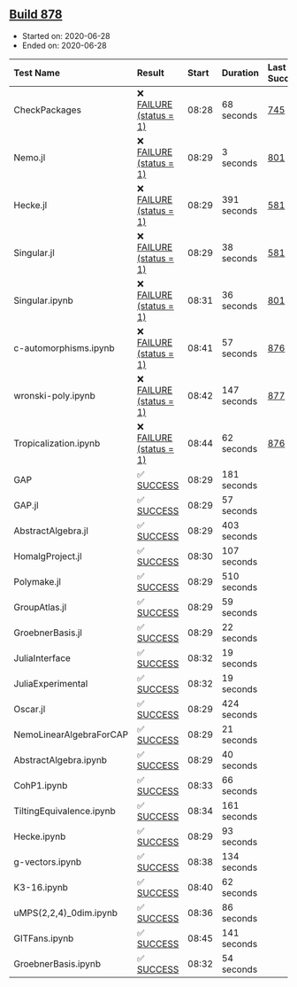 ## [Build 878](https://oscarci.mathematik.uni-kl.de/job/oscar-julia-1.4/878/)

* Started on: 2020-06-28
* Ended on: 2020-06-28

| Test Name    | Result | Start | Duration | Last Success | First Failure |
|:-------------|:-------|:------|:---------|:-------------|:--------------|
| CheckPackages | ❌ [FAILURE (status = 1)](https://oscarci.mathematik.uni-kl.de/job/oscar-julia-1.4/878/artifact/logs/build-878/CheckPackages.log) | 08:28 | 68 seconds | [745](https://oscarci.mathematik.uni-kl.de/job/oscar-julia-1.4/745/) | [746](https://oscarci.mathematik.uni-kl.de/job/oscar-julia-1.4/746/) |
| Nemo.jl | ❌ [FAILURE (status = 1)](https://oscarci.mathematik.uni-kl.de/job/oscar-julia-1.4/878/artifact/logs/build-878/Nemo.jl.log) | 08:29 | 3 seconds | [801](https://oscarci.mathematik.uni-kl.de/job/oscar-julia-1.4/801/) | [802](https://oscarci.mathematik.uni-kl.de/job/oscar-julia-1.4/802/) |
| Hecke.jl | ❌ [FAILURE (status = 1)](https://oscarci.mathematik.uni-kl.de/job/oscar-julia-1.4/878/artifact/logs/build-878/Hecke.jl.log) | 08:29 | 391 seconds | [581](https://oscarci.mathematik.uni-kl.de/job/oscar-julia-1.4/581/) | [582](https://oscarci.mathematik.uni-kl.de/job/oscar-julia-1.4/582/) |
| Singular.jl | ❌ [FAILURE (status = 1)](https://oscarci.mathematik.uni-kl.de/job/oscar-julia-1.4/878/artifact/logs/build-878/Singular.jl.log) | 08:29 | 38 seconds | [581](https://oscarci.mathematik.uni-kl.de/job/oscar-julia-1.4/581/) | [582](https://oscarci.mathematik.uni-kl.de/job/oscar-julia-1.4/582/) |
| Singular.ipynb | ❌ [FAILURE (status = 1)](https://oscarci.mathematik.uni-kl.de/job/oscar-julia-1.4/878/artifact/logs/build-878/Singular.ipynb.log) | 08:31 | 36 seconds | [801](https://oscarci.mathematik.uni-kl.de/job/oscar-julia-1.4/801/) | [802](https://oscarci.mathematik.uni-kl.de/job/oscar-julia-1.4/802/) |
| c-automorphisms.ipynb | ❌ [FAILURE (status = 1)](https://oscarci.mathematik.uni-kl.de/job/oscar-julia-1.4/878/artifact/logs/build-878/c-automorphisms.ipynb.log) | 08:41 | 57 seconds | [876](https://oscarci.mathematik.uni-kl.de/job/oscar-julia-1.4/876/) | [877](https://oscarci.mathematik.uni-kl.de/job/oscar-julia-1.4/877/) |
| wronski-poly.ipynb | ❌ [FAILURE (status = 1)](https://oscarci.mathematik.uni-kl.de/job/oscar-julia-1.4/878/artifact/logs/build-878/wronski-poly.ipynb.log) | 08:42 | 147 seconds | [877](https://oscarci.mathematik.uni-kl.de/job/oscar-julia-1.4/877/) | [878](https://oscarci.mathematik.uni-kl.de/job/oscar-julia-1.4/878/) |
| Tropicalization.ipynb | ❌ [FAILURE (status = 1)](https://oscarci.mathematik.uni-kl.de/job/oscar-julia-1.4/878/artifact/logs/build-878/Tropicalization.ipynb.log) | 08:44 | 62 seconds | [876](https://oscarci.mathematik.uni-kl.de/job/oscar-julia-1.4/876/) | [877](https://oscarci.mathematik.uni-kl.de/job/oscar-julia-1.4/877/) |
| GAP | ✅ [SUCCESS](https://oscarci.mathematik.uni-kl.de/job/oscar-julia-1.4/878/artifact/logs/build-878/GAP.log) | 08:29 | 181 seconds |  |  |
| GAP.jl | ✅ [SUCCESS](https://oscarci.mathematik.uni-kl.de/job/oscar-julia-1.4/878/artifact/logs/build-878/GAP.jl.log) | 08:29 | 57 seconds |  |  |
| AbstractAlgebra.jl | ✅ [SUCCESS](https://oscarci.mathematik.uni-kl.de/job/oscar-julia-1.4/878/artifact/logs/build-878/AbstractAlgebra.jl.log) | 08:29 | 403 seconds |  |  |
| HomalgProject.jl | ✅ [SUCCESS](https://oscarci.mathematik.uni-kl.de/job/oscar-julia-1.4/878/artifact/logs/build-878/HomalgProject.jl.log) | 08:30 | 107 seconds |  |  |
| Polymake.jl | ✅ [SUCCESS](https://oscarci.mathematik.uni-kl.de/job/oscar-julia-1.4/878/artifact/logs/build-878/Polymake.jl.log) | 08:29 | 510 seconds |  |  |
| GroupAtlas.jl | ✅ [SUCCESS](https://oscarci.mathematik.uni-kl.de/job/oscar-julia-1.4/878/artifact/logs/build-878/GroupAtlas.jl.log) | 08:29 | 59 seconds |  |  |
| GroebnerBasis.jl | ✅ [SUCCESS](https://oscarci.mathematik.uni-kl.de/job/oscar-julia-1.4/878/artifact/logs/build-878/GroebnerBasis.jl.log) | 08:29 | 22 seconds |  |  |
| JuliaInterface | ✅ [SUCCESS](https://oscarci.mathematik.uni-kl.de/job/oscar-julia-1.4/878/artifact/logs/build-878/JuliaInterface.log) | 08:32 | 19 seconds |  |  |
| JuliaExperimental | ✅ [SUCCESS](https://oscarci.mathematik.uni-kl.de/job/oscar-julia-1.4/878/artifact/logs/build-878/JuliaExperimental.log) | 08:32 | 19 seconds |  |  |
| Oscar.jl | ✅ [SUCCESS](https://oscarci.mathematik.uni-kl.de/job/oscar-julia-1.4/878/artifact/logs/build-878/Oscar.jl.log) | 08:29 | 424 seconds |  |  |
| NemoLinearAlgebraForCAP | ✅ [SUCCESS](https://oscarci.mathematik.uni-kl.de/job/oscar-julia-1.4/878/artifact/logs/build-878/NemoLinearAlgebraForCAP.log) | 08:29 | 21 seconds |  |  |
| AbstractAlgebra.ipynb | ✅ [SUCCESS](https://oscarci.mathematik.uni-kl.de/job/oscar-julia-1.4/878/artifact/logs/build-878/AbstractAlgebra.ipynb.log) | 08:29 | 40 seconds |  |  |
| CohP1.ipynb | ✅ [SUCCESS](https://oscarci.mathematik.uni-kl.de/job/oscar-julia-1.4/878/artifact/logs/build-878/CohP1.ipynb.log) | 08:33 | 66 seconds |  |  |
| TiltingEquivalence.ipynb | ✅ [SUCCESS](https://oscarci.mathematik.uni-kl.de/job/oscar-julia-1.4/878/artifact/logs/build-878/TiltingEquivalence.ipynb.log) | 08:34 | 161 seconds |  |  |
| Hecke.ipynb | ✅ [SUCCESS](https://oscarci.mathematik.uni-kl.de/job/oscar-julia-1.4/878/artifact/logs/build-878/Hecke.ipynb.log) | 08:29 | 93 seconds |  |  |
| g-vectors.ipynb | ✅ [SUCCESS](https://oscarci.mathematik.uni-kl.de/job/oscar-julia-1.4/878/artifact/logs/build-878/g-vectors.ipynb.log) | 08:38 | 134 seconds |  |  |
| K3-16.ipynb | ✅ [SUCCESS](https://oscarci.mathematik.uni-kl.de/job/oscar-julia-1.4/878/artifact/logs/build-878/K3-16.ipynb.log) | 08:40 | 62 seconds |  |  |
| uMPS(2,2,4)_0dim.ipynb | ✅ [SUCCESS](https://oscarci.mathematik.uni-kl.de/job/oscar-julia-1.4/878/artifact/logs/build-878/uMPS-2-2-4-_0dim.ipynb.log) | 08:36 | 86 seconds |  |  |
| GITFans.ipynb | ✅ [SUCCESS](https://oscarci.mathematik.uni-kl.de/job/oscar-julia-1.4/878/artifact/logs/build-878/GITFans.ipynb.log) | 08:45 | 141 seconds |  |  |
| GroebnerBasis.ipynb | ✅ [SUCCESS](https://oscarci.mathematik.uni-kl.de/job/oscar-julia-1.4/878/artifact/logs/build-878/GroebnerBasis.ipynb.log) | 08:32 | 54 seconds |  |  |
